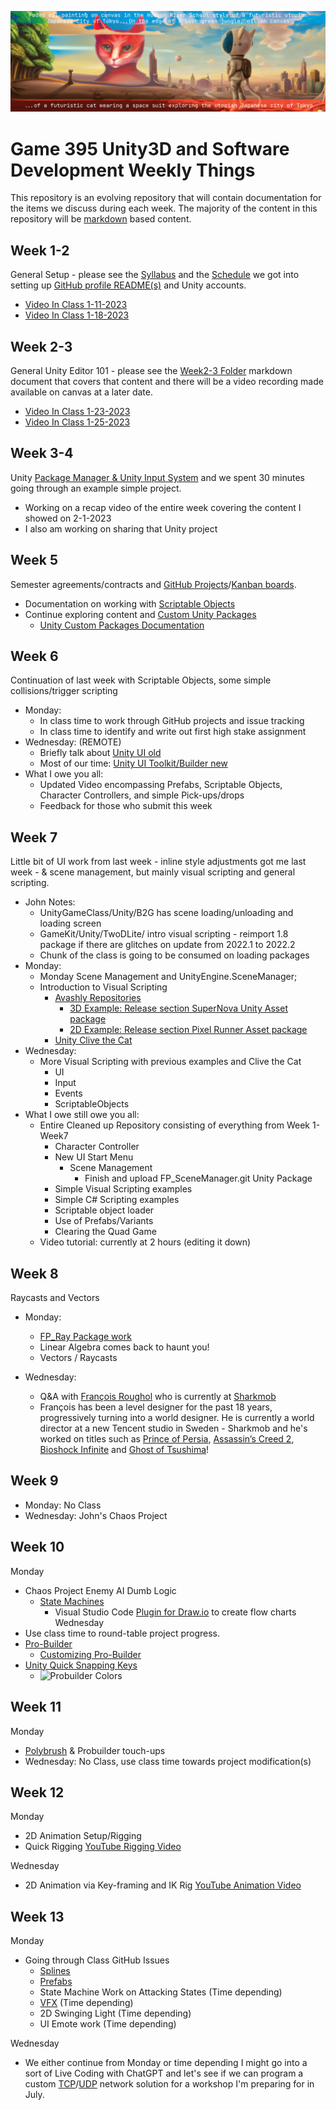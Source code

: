 ![When cats rule the utopian Japanese City of Tokyo](./images/Spring2023.png)

# Game 395 Unity3D and Software Development Weekly Things

This repository is an evolving repository that will contain documentation for the items we discuss during each week. The majority of the content in this repository will be [markdown](https://markdownguide.org) based content.

## Week 1-2

General Setup - please see the [Syllabus](https://github.com/JShull/GAME395_Unity/blob/main/Docs/Syllabus.md) and the [Schedule](https://github.com/JShull/GAME395_Unity/blob/main/Docs/Schedule.md) we got into setting up [GitHub profile README(s)](https://docs.github.com/en/account-and-profile/setting-up-and-managing-your-github-profile/customizing-your-profile/managing-your-profile-readme) and Unity accounts.

* [Video In Class 1-11-2023](https://youtu.be/z-M3p9AXb_k)
* [Video In Class 1-18-2023](https://youtu.be/9KX-0JFXWqk)

## Week 2-3

General Unity Editor 101 - please see the [Week2-3 Folder](./Week2_3/Week3_Spring2023.md) markdown document that covers that content and there will be a video recording made available on canvas at a later date.

* [Video In Class 1-23-2023](https://youtu.be/MEyLgRmJ5Fc)
* [Video In Class 1-25-2023](https://www.youtube.com/watch?v=9GAPnu-27xA)

## Week 3-4

Unity [Package Manager & Unity Input System](./Week4/Week4_InputSystem.md) and we spent 30 minutes going through an example simple project. 

* Working on a recap video of the entire week covering the content I showed on 2-1-2023
* I also am working on sharing that Unity project

## Week 5

Semester agreements/contracts and [GitHub Projects](https://docs.github.com/en/issues/planning-and-tracking-with-projects/creating-projects/creating-a-project)/[Kanban boards](https://en.wikipedia.org/wiki/Kanban_board).

* Documentation on working with [Scriptable Objects](./Week5/Spring2023_Kits_ScriptableObjects.md)
* Continue exploring content and [Custom Unity Packages](https://github.com/jshull/FP_Control)
  * [Unity Custom Packages Documentation](https://docs.unity3d.com/Manual/CustomPackages.html)

## Week 6

Continuation of last week with Scriptable Objects, some simple collisions/trigger scripting

* Monday:
  * In class time to work through GitHub projects and issue tracking
  * In class time to identify and write out first high stake assignment
* Wednesday: (REMOTE)
  * Briefly talk about [Unity UI old](https://learn.unity.com/tutorial/ui-components#5c7f8528edbc2a002053b4d1)
  * Most of our time: [Unity UI Toolkit/Builder new](https://learn.unity.com/tutorial/ui-toolkit-first-steps)
* What I owe you all:
  * Updated Video encompassing Prefabs, Scriptable Objects, Character Controllers, and simple Pick-ups/drops
  * Feedback for those who submit this week

## Week 7

Little bit of UI work from last week - inline style adjustments got me last week - & scene management, but mainly visual scripting and general scripting.

* John Notes:
  * UnityGameClass/Unity/B2G has scene loading/unloading and loading screen
  * GameKit/Unity/TwoDLite/ intro visual scripting - reimport 1.8 package if there are glitches on update from 2022.1 to 2022.2
  * Chunk of the class is going to be consumed on loading packages
* Monday:
  * Monday Scene Management and UnityEngine.SceneManager;
  * Introduction to Visual Scripting
    * [Avashly Repositories](https://github.com/avashly/unity-visualscripting-samples)
      * [3D Example: Release section SuperNova Unity Asset package](https://github.com/avashly/unity-visualscripting-samples/releases/download/Space_v1.0/UnityVisualScripting_SuperNova_Mar2021.unitypackage)
      * [2D Example: Release section Pixel Runner Asset package](https://github.com/avashly/unity-visualscripting-samples/releases/download/Runner_v1.0/UnityVisualScripting_EndlessRunner_Mar2021.unitypackage)
    * [Unity Clive the Cat](https://assetstore.unity.com/packages/templates/tutorials/unity-s-visual-scripting-tutorial-192201)
* Wednesday:
  * More Visual Scripting with previous examples and Clive the Cat
    * UI
    * Input
    * Events
    * ScriptableObjects
* What I owe still owe you all:
  * Entire Cleaned up Repository consisting of everything from Week 1-Week7
    * Character Controller
    * New UI Start Menu
      * Scene Management
        * Finish and upload FP_SceneManager.git Unity Package
    * Simple Visual Scripting examples
    * Simple C# Scripting examples
    * Scriptable object loader
    * Use of Prefabs/Variants
    * Clearing the Quad Game
  * Video tutorial: currently at 2 hours (editing it down)

## Week 8

Raycasts and Vectors

* Monday:
  * [FP_Ray Package work](https://github.com/JShull/FP_Ray)
  * Linear Algebra comes back to haunt you!
  * Vectors / Raycasts

* Wednesday:
  * Q&A with [François Roughol](https://www.francois.games/) who is currently at [Sharkmob](https://www.sharkmob.com/)
  * François has been a level designer for the past 18 years, progressively turning into a world designer. He is currently a world director at a new Tencent studio in Sweden - Sharkmob and he's worked on titles such as [Prince of Persia](https://en.wikipedia.org/wiki/Prince_of_Persia), [Assassin’s Creed 2](https://en.wikipedia.org/wiki/Assassin%27s_Creed_II), [Bioshock Infinite](https://en.wikipedia.org/wiki/BioShock_Infinite) and [Ghost of Tsushima](https://en.wikipedia.org/wiki/Ghost_of_Tsushima)!

## Week 9

* Monday: No Class
* Wednesday: John's Chaos Project

## Week 10

Monday

* Chaos Project Enemy AI Dumb Logic
  * [State Machines](https://en.wikipedia.org/wiki/Finite-state_machine)
    * Visual Studio Code [Plugin for Draw.io](https://marketplace.visualstudio.com/items?itemName=hediet.vscode-drawio) to create flow charts
Wednesday
* Use class time to round-table project progress.
* [Pro-Builder](https://docs.unity3d.com/Packages/com.unity.probuilder@4.2/manual/overview.html)
  * [Customizing Pro-Builder](https://docs.unity3d.com/Packages/com.unity.probuilder@4.2/manual/customizing.html#toolbar)
* [Unity Quick Snapping Keys](https://docs.unity3d.com/Manual/PositioningGameObjects.html)
  * ![Probuilder Colors](./images/probuilder_00.PNG)

## Week 11

Monday

* [Polybrush](https://unity.com/features/polybrush) & Probuilder touch-ups
* Wednesday: No Class, use class time towards project modification(s)

## Week 12

Monday

* 2D Animation Setup/Rigging
* Quick Rigging [YouTube Rigging Video](https://www.youtube.com/watch?v=WgATop-S0LM&list=PLEPcs9R3SIZ5URg0-dCnOn5xsJYg5SkBB&index=2)

Wednesday

* 2D Animation via Key-framing and IK Rig [YouTube Animation Video](https://www.youtube.com/watch?v=tysuunwI3oM)

## Week 13

Monday

* Going through Class GitHub Issues
  * [Splines](https://docs.unity3d.com/Packages/com.unity.splines@2.2/manual/getting-started-with-splines.html)
  * [Prefabs](https://docs.unity3d.com/2022.2/Documentation/Manual/Prefabs.html)
  * State Machine Work on Attacking States (Time depending)
  * [VFX](https://docs.unity3d.com/Packages/com.unity.visualeffectgraph@14.0/manual/GettingStarted.html) (Time depending)
  * 2D Swinging Light (Time depending)
  * UI Emote work (Time depending)

Wednesday

* We either continue from Monday or time depending I might go into a sort of Live Coding with ChatGPT and let's see if we can program a custom [TCP](https://en.wikipedia.org/wiki/Transmission_Control_Protocol)/[UDP](https://en.wikipedia.org/wiki/User_Datagram_Protocol) network solution for a workshop I'm preparing for in July.
